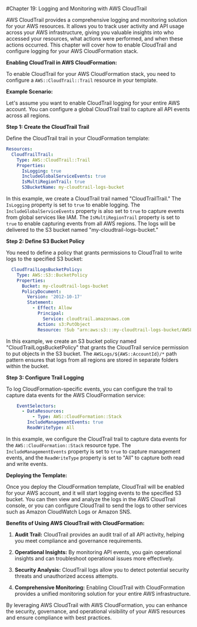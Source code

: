 #Chapter 19: Logging and Monitoring with AWS CloudTrail

AWS CloudTrail provides a comprehensive logging and monitoring solution for your AWS resources. It allows you to track user activity and API usage across your AWS infrastructure, giving you valuable insights into who accessed your resources, what actions were performed, and when these actions occurred. This chapter will cover how to enable CloudTrail and configure logging for your AWS CloudFormation stack.

**Enabling CloudTrail in AWS CloudFormation:**

To enable CloudTrail for your AWS CloudFormation stack, you need to configure a `AWS::CloudTrail::Trail` resource in your template.

**Example Scenario:**

Let's assume you want to enable CloudTrail logging for your entire AWS account. You can configure a global CloudTrail trail to capture all API events across all regions.

**Step 1: Create the CloudTrail Trail**

Define the CloudTrail trail in your CloudFormation template:

```yaml
Resources:
  CloudTrailTrail:
    Type: AWS::CloudTrail::Trail
    Properties:
      IsLogging: true
      IncludeGlobalServiceEvents: true
      IsMultiRegionTrail: true
      S3BucketName: my-cloudtrail-logs-bucket
```

In this example, we create a CloudTrail trail named "CloudTrailTrail." The `IsLogging` property is set to `true` to enable logging. The `IncludeGlobalServiceEvents` property is also set to `true` to capture events from global services like IAM. The `IsMultiRegionTrail` property is set to `true` to enable capturing events from all AWS regions. The logs will be delivered to the S3 bucket named "my-cloudtrail-logs-bucket."

**Step 2: Define S3 Bucket Policy**

You need to define a policy that grants permissions to CloudTrail to write logs to the specified S3 bucket:

```yaml
  CloudTrailLogsBucketPolicy:
    Type: AWS::S3::BucketPolicy
    Properties:
      Bucket: my-cloudtrail-logs-bucket
      PolicyDocument:
        Version: '2012-10-17'
        Statement:
          - Effect: Allow
            Principal:
              Service: cloudtrail.amazonaws.com
            Action: s3:PutObject
            Resource: !Sub "arn:aws:s3:::my-cloudtrail-logs-bucket/AWSLogs/${AWS::AccountId}/*"
```

In this example, we create an S3 bucket policy named "CloudTrailLogsBucketPolicy" that grants the CloudTrail service permission to put objects in the S3 bucket. The `AWSLogs/${AWS::AccountId}/*` path pattern ensures that logs from all regions are stored in separate folders within the bucket.

**Step 3: Configure Trail Logging**

To log CloudFormation-specific events, you can configure the trail to capture data events for the AWS CloudFormation service:

```yaml
    EventSelectors:
      - DataResources:
          - Type: AWS::CloudFormation::Stack
        IncludeManagementEvents: true
        ReadWriteType: All
```

In this example, we configure the CloudTrail trail to capture data events for the `AWS::CloudFormation::Stack` resource type. The `IncludeManagementEvents` property is set to `true` to capture management events, and the `ReadWriteType` property is set to "All" to capture both read and write events.

**Deploying the Template:**

Once you deploy the CloudFormation template, CloudTrail will be enabled for your AWS account, and it will start logging events to the specified S3 bucket. You can then view and analyze the logs in the AWS CloudTrail console, or you can configure CloudTrail to send the logs to other services such as Amazon CloudWatch Logs or Amazon SNS.

**Benefits of Using AWS CloudTrail with CloudFormation:**

1. **Audit Trail:** CloudTrail provides an audit trail of all API activity, helping you meet compliance and governance requirements.

2. **Operational Insights:** By monitoring API events, you gain operational insights and can troubleshoot operational issues more effectively.

3. **Security Analysis:** CloudTrail logs allow you to detect potential security threats and unauthorized access attempts.

4. **Comprehensive Monitoring:** Enabling CloudTrail with CloudFormation provides a unified monitoring solution for your entire AWS infrastructure.

By leveraging AWS CloudTrail with AWS CloudFormation, you can enhance the security, governance, and operational visibility of your AWS resources and ensure compliance with best practices.